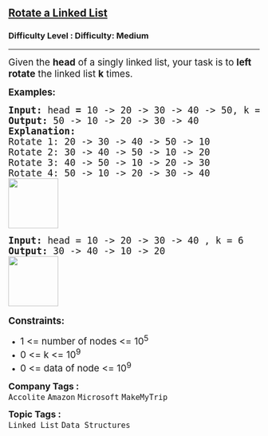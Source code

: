 <h2><a href="https://www.geeksforgeeks.org/problems/rotate-a-linked-list/1?page=3&difficulty=Medium&sortBy=submissions">Rotate a Linked List</a></h2><h3>Difficulty Level : Difficulty: Medium</h3><hr><div class="problems_problem_content__Xm_eO"><p><span style="font-size: 14pt;">Given the <strong>head</strong> of a singly linked list, your task is to <strong>left rotate</strong> the linked list&nbsp;<strong>k</strong> times.</span></p>
<p><span style="font-size: 14pt;"><strong>Examples:</strong></span></p>
<pre><span style="font-size: 14pt;"><strong>Input: </strong>head<strong> =</strong> 10 -&gt; 20 -&gt; 30 -&gt; 40 -&gt; 50, k = 4
<strong>Output: </strong>50 -&gt; 10 -&gt; 20 -&gt; 30 -&gt; 40<strong>
Explanation:<br></strong>Rotate 1:<strong> </strong>20 -&gt; 30 -&gt; 40 -&gt; 50 -&gt; 10</span><br><span style="font-size: 14pt;">Rotate 2:<strong> </strong>30 -&gt; 40 -&gt; 50 -&gt; 10 -&gt; 20</span><br><span style="font-size: 14pt;">Rotate 3:<strong> </strong>40 -&gt; 50 -&gt; 10 -&gt; 20 -&gt; 30</span><br><span style="font-size: 14pt;">Rotate 4:<strong> </strong>50 -&gt; 10 -&gt; 20 -&gt; 30 -&gt; 40</span><br><span style="font-size: 14pt;"><img src="https://media.geeksforgeeks.org/img-practice/prod/addEditProblem/885669/Web/Other/blobid0_1737098802.webp" height="100"></span></pre>
<pre><span style="font-size: 14pt;"><strong>Input: </strong>head = 10 -&gt; 20 -&gt; 30 -&gt; 40 , k = 6
<strong>Output: </strong>30 -&gt; 40 -&gt; 10 -&gt; 20 <br><img src="https://media.geeksforgeeks.org/img-practice/prod/addEditProblem/885669/Web/Other/blobid3_1737099041.webp" height="100"> </span></pre>
<p><span style="font-size: 14pt;"><strong>Constraints:</strong><br></span></p>
<ul>
<li><span style="font-size: 14pt;">1 &lt;= number of nodes &lt;= 10<sup>5</sup></span></li>
<li><span style="font-size: 14pt;">0 &lt;= k &lt;= 10<sup>9</sup></span></li>
<li><span style="font-size: 14pt;">0 &lt;= data of node &lt;= 10<sup>9</sup></span></li>
</ul></div><p><span style=font-size:18px><strong>Company Tags : </strong><br><code>Accolite</code>&nbsp;<code>Amazon</code>&nbsp;<code>Microsoft</code>&nbsp;<code>MakeMyTrip</code>&nbsp;<br><p><span style=font-size:18px><strong>Topic Tags : </strong><br><code>Linked List</code>&nbsp;<code>Data Structures</code>&nbsp;